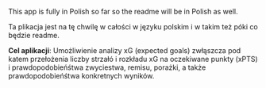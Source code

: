 This app is fully in Polish so far so the readme will be in Polish as well.

Ta plikacja jest na tę chwilę w całości w języku polskim i w takim też póki co będzie readme.

**Cel aplikacji**: Umożliwienie analizy xG (expected goals) zwłąszcza pod katem przełożenia liczby strzałó i rozkładu xG na oczekiwane punkty (xPTS) i prawdopodobieńśtwa zwyciestwa, remisu, porażki, a także prawdopodobieńśtwa konkretnych wyników.
